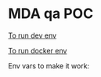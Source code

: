 # MDA qa POC

[To run dev env](https://docs.docsgpt.cloud/Deploying/Development-Environment)


[To run docker env](https://docs.docsgpt.cloud/Deploying/Docker-Deploying)


Env vars to make it work: